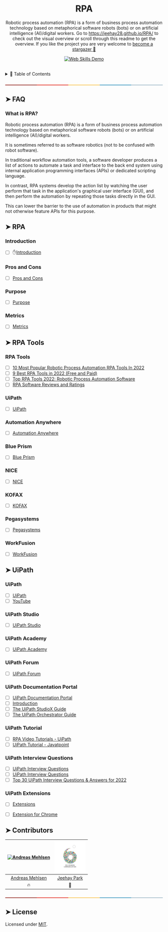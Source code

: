 <!-- ⚠️ This README has been generated from the file(s) "blueprint.md" ⚠️-->
<h1 align="center"> RPA </h1>
<p align="center">
	Robotic process automation (RPA) is a form of business process automation technology based on metaphorical software robots (bots) or on artificial intelligence (AI)/digital workers. Go to <a href="https://jeehay28.github.io/RPA/" target="_blank" aria-label="Link to Web Skills">https://jeehay28.github.io/RPA/</a> to check out the visual overview or scroll through this readme to get the overview. If you like the project you are very welcome to <a href="https://github.com/Jeehay28/RPA/stargazers" aria-label="Become stargazer link">become a stargazer 🤩</a>
</p> 
<p align="center">
	<a href="https://jeehay28.github.io/rpa" target="_blank">
		<img src="demo.gif" alt="Web Skills Demo" width="800" />
	</a>
</p>
<br />

<details>
<summary>📖 Table of Contents</summary>
<br />

## ➤ Table of Contents

* [➤ FAQ](#-faq)
	* [What is RPA](#what-is-rpa)
	  
* [➤ RPA](#-rpa)
	* [Introduction](#introduction)
	* [Pros and Cons](#pros-and-cons)
  * [Purpose](#purpose)
  * [Metrics](#metrics)

* [➤ RPA Tools](#-rpa-tools)
	* [RPA Tools](#rpa-tools)
	* [UiPath](#uipath)
  * [utomation Anywhere](#automation-anywhere)
  * [Blue Prism](#blue-prism)
  * [NICE](#nice)
  * [KOFAX](#kofax)
  * [Pegasystems](#pegasystems)
  * [WorkFusion](#workfusion)

* [➤ UiPath](#-uipath)
	* [UiPath](#uipath)
	* [UiPath Studio](#uipath-studio)
  * [UiPath Academy](#uipath-academy)
  * [UiPath Forum](#uipath-forum)
  * [UiPath Documentation Portal](#UiPath-documentation-portal)
  * [UiPath-Tutorial](#uipath-tutorial)
  * [UiPath Interview Questions](#uipath-interview-questions)
  * [UiPath Extensions](#uipath-extensions)

</details>


[![-----------------------------------------------------](assets/colored.png)](#faq)


## ➤ FAQ

### What is RPA?

Robotic process automation (RPA) is a form of business process automation technology based on metaphorical software robots (bots) or on artificial intelligence (AI)/digital workers.

It is sometimes referred to as software robotics (not to be confused with robot software).

In traditional workflow automation tools, a software developer produces a list of actions to automate a task and interface to the back end system using internal application programming interfaces (APIs) or dedicated scripting language.

In contrast, RPA systems develop the action list by watching the user perform that task in the application's graphical user interface (GUI), and then perform the automation by repeating those tasks directly in the GUI.

This can lower the barrier to the use of automation in products that might not otherwise feature APIs for this purpose.

## ➤ RPA
### Introduction
- [ ] ✋[Introduction](https://en.wikipedia.org/wiki/Robotic_process_automation)

### Pros and Cons
- [ ] [Pros and Cons](https://www.techtarget.com/searchcio/feature/What-are-the-advantages-and-disadvantages-of-RPA)

### Purpose
- [ ] [Purpose](https://www.uipath.com/rpa/robotic-process-automation)

### Metrics
- [ ] [Metrics](https://flobotics.io/blog/rpa-successs-metrics/)

## ➤ RPA Tools
### RPA Tools
- [ ] [10 Most Popular Robotic Process Automation RPA Tools In 2022](https://www.softwaretestinghelp.com/robotic-process-automation-tools/)
- [ ] [9 Best RPA Tools in 2022 (Free and Paid)](https://theecmconsultant.com/best-rpa-tools/)
- [ ] [Top RPA Tools 2022: Robotic Process Automation Software](https://www.itbusinessedge.com/applications/robotic-process-automation-rpa-tools/)
- [ ] [RPA Software Reviews and Ratings](https://www.gartner.com/reviews/market/robotic-process-automation-software)

### UiPath
- [ ] [UiPath](https://www.uipath.com/)

### Automation Anywhere
- [ ] [Automation Anywhere](https://www.automationanywhere.com/)

### Blue Prism
- [ ] [Blue Prism](https://www.blueprism.com/)

### NICE
- [ ] [NICE](https://www.nice.com/products/automation)

### KOFAX
- [ ] [KOFAX](https://www.kofax.com/)


### Pegasystems
- [ ] [Pegasystems](https://www.pega.com/products/platform/robotic-process-automation)


### WorkFusion
- [ ] [WorkFusion](https://www.workfusion.com/)



## ➤ UiPath
### UiPath
- [ ] [UiPath](https://www.uipath.com/)
- [ ] [YouTube](https://www.youtube.com/user/uipath)

### UiPath Studio
- [ ] [UiPath Studio](https://docs.uipath.com/studio)

### UiPath Academy
- [ ] [UiPath Academy](https://academy.uipath.com/)
### UiPath Forum
- [ ] [UiPath Forum](https://forum.uipath.com/)
### UiPath Documentation Portal
- [ ] [UiPath Documentation Portal](https://docs.uipath.com/orchestrator/docs/introduction)
- [ ] [Introduction](https://forum.uipath.com/)
- [ ] [The UiPath StudioX Guide](https://docs.uipath.com/studiox)
- [ ] [The UiPath Orchestrator Guide](https://docs.uipath.com/orchestratorx)
### UiPath Tutorial
- [ ] [RPA Video Tutorials - UiPath](https://www.uipath.com/learning/video-tutorials)
- [ ] [UiPath Tutorial - Javatpoint](https://www.javatpoint.com/uipath)

### UiPath Interview Questions
- [ ] [UiPath Interview Questions](https://www.edureka.co/blog/interview-questions/rpa-uipath-interview-questions/)
- [ ] [UiPath Interview Questions](https://www.interviewbit.com/uipath-interview-questions/)
- [ ] [Top 30 UiPath Interview Questions & Answers for 2022](https://mindmajix.com/uipath-interview-questions)

### UiPath Extensions
- [ ] [Extensions](https://docs.uipath.com/installation-and-upgrade/docs/studio-extensions)
- [ ] [Extension for Chrome](https://docs.uipath.com/studio/docs/extension-for-chrome)


## ➤ Contributors
	

| [<img alt="Andreas Mehlsen" src="https://avatars1.githubusercontent.com/u/6267397?s=460&v=4" width="100">](https://twitter.com/andreasmehlsen) | [<img alt="Jeehay Park" src="assets/jeehay.jpg" width="100">](https://www.linkedin.com/in/jeehaypark/) |
|:--------------------------------------------------:|:--------------------------------------------------:|
| [Andreas Mehlsen](https://twitter.com/andreasmehlsen) | [Jeehay Park](https://www.linkedin.com/in/jeehaypark/) |
| 🔥                                               |      👏                                             |


[![-----------------------------------------------------](assets/colored.png)](#license)

## ➤ License
Licensed under [MIT](https://opensource.org/licenses/MIT).
